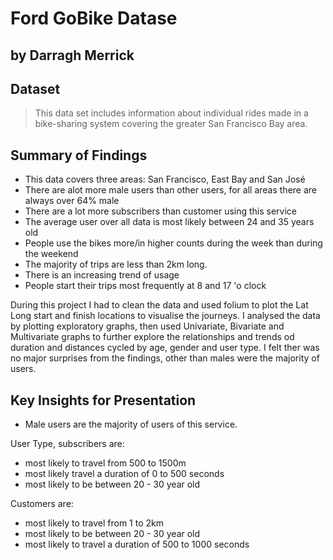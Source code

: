 # Ford GoBike Datase
## by Darragh Merrick


## Dataset
> This data set includes information about individual rides made in a bike-sharing system covering the greater San Francisco Bay area.


## Summary of Findings

- This data covers three areas: San Francisco, East Bay and San José
- There are alot more male users than other users, for all areas there are always over 64% male
- There are a lot more subscribers than customer using this service
- The average user over all data is most likely between 24 and 35 years old
- People use the bikes more/in higher counts during the week than during the weekend
- The majority of trips are less than 2km long.
- There is an increasing trend of usage
- People start their trips most frequently at 8 and 17 'o clock

During this project I had to clean the data and used folium to plot the Lat Long start and finish locations to visualise the journeys.
I analysed the data by plotting exploratory graphs, then used Univariate, Bivariate and Multivariate graphs to further explore the relationships and trends od duration and distances cycled by age, gender and user type.
I felt ther was no major surprises from the findings, other than males were the majority of users.

## Key Insights for Presentation

- Male users are the majority of users of this service.

User Type, subscribers are:
- most likely to travel from 500 to 1500m</li>
- most likely travel a duration of 0 to 500 seconds</li>
- most likely to be between 20 - 30 year old</li>
                   
Customers are:
- most likely to travel from 1 to 2km</li>
- most likely to be between 20 - 30 year old</li>
- most likely to travel a duration of 500 to 1000 seconds</li>


